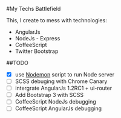 #My Techs Battlefield

This, I create to mess with technologies:

* AngularJs
* NodeJs - Express
* CoffeeScript
* Twitter Bootstrap

##TODO
- [x] use [Nodemon](https://github.com/remy/nodemon) script to run Node server
- [ ] SCSS debuging with Chrome Canary
- [ ] intergrate AngularJs 1.2RC1 + ui-router
- [ ] Add Bootstrap 3 with SCSS
- [ ] CoffeeScript NodeJs debugging
- [ ] CoffeeScript AngularJs debugging
